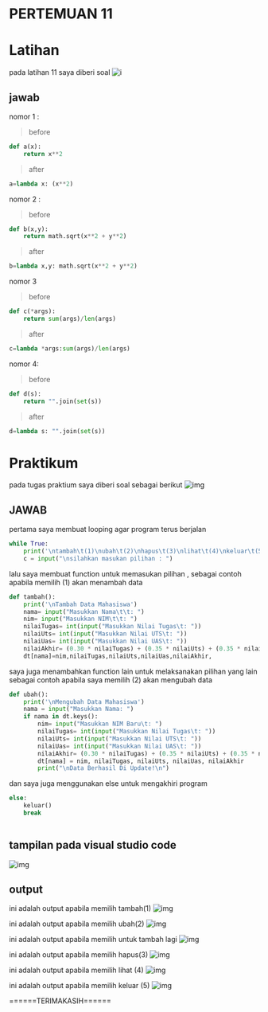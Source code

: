 # **PERTEMUAN 11**
# **Latihan**
pada latihan 11 saya diberi soal
![i](gambar/soal1.PNG)

## jawab
nomor 1 :
> before
```py
def a(x):
    return x**2
```
> after 
```py
a=lambda x: (x**2)
```
nomor 2 :
> before
```py
def b(x,y):
    return math.sqrt(x**2 + y**2)
```
> after
```py
b=lambda x,y: math.sqrt(x**2 + y**2)
```
nomor 3
> before
```py
def c(*args):
    return sum(args)/len(args)
```
> after
```py
c=lambda *args:sum(args)/len(args)
```

nomor 4:
> before
```py
def d(s):
    return "".join(set(s))
```
> after
```py
d=lambda s: "".join(set(s))
```



# **Praktikum**
pada tugas praktium saya diberi soal sebagai berikut
![img](gambar/soal2.PNG) 

## JAWAB
pertama saya membuat looping agar program terus berjalan
```py
while True:
    print('\ntambah\t(1)\nubah\t(2)\nhapus\t(3)\nlihat\t(4)\nkeluar\t(5) ')                                                                                     
    c = input("\nsilahkan masukan pilihan : ")                              
```
lalu saya membuat function untuk memasukan pilihan ,
sebagai contoh apabila memilih (1) akan menambah data
```py
def tambah():
    print('\nTambah Data Mahasiswa')
    nama= input("Masukkan Nama\t\t: ")                                        
    nim= input("Masukkan NIM\t\t: ")                                         
    nilaiTugas= int(input("Masukkan Nilai Tugas\t: "))                              
    nilaiUts= int(input("Masukkan Nilai UTS\t: "))                                   
    nilaiUas= int(input("Masukkan Nilai UAS\t: "))                                    
    nilaiAkhir= (0.30 * nilaiTugas) + (0.35 * nilaiUts) + (0.35 * nilaiUas)
    dt[nama]=nim,nilaiTugas,nilaiUts,nilaiUas,nilaiAkhir,
```
saya juga menambahkan function lain untuk melaksanakan pilihan yang lain
sebagai contoh apabila saya memilih (2) akan mengubah data
```py
def ubah():
    print('\nMengubah Data Mahasiswa')
    nama = input("Masukkan Nama: ")                                                         
    if nama in dt.keys():                              
        nim= input("Masukkan NIM Baru\t: ")                              
        nilaiTugas= int(input("Masukkan Nilai Tugas\t: "))                           
        nilaiUts= int(input("Masukkan Nilai UTS\t: "))                           
        nilaiUas= int(input("Masukkan Nilai UAS\t: "))                           
        nilaiAkhir= (0.30 * nilaiTugas) + (0.35 * nilaiUts) + (0.35 * nilaiUas)          
        dt[nama] = nim, nilaiTugas, nilaiUts, nilaiUas, nilaiAkhir                      
        print("\nData Berhasil Di Update!\n")
```
dan saya juga menggunakan else untuk mengakhiri program 
```py
else:
    keluar()
    break
                                                                                                           
```
## tampilan pada visual studio code
![img](gambar/vscode2.PNG)

## output
ini adalah output apabila memilih tambah(1)
![img](gambar/tambah.PNG)

ini adalah output apabila memilih ubah(2)
![img](gambar/ubah.PNG)

ini adalah output apabila memilih untuk  tambah lagi
![img](gambar/tambahLagi.PNG)

ini adalah output apabila memilih hapus(3)
![img](gambar/hapus.PNG)

ini adalah output apabila memilih lihat (4)
![img](gambar/lihat.PNG)

ini adalah output apabila memilih keluar (5)
![img](gambar/keluar.PNG)



======TERIMAKASIH======
